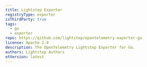 ```yaml
---
title: Lightstep Exporter
registryType: exporter
isThirdParty: true
tags:
  - go
  - exporter
repo: https://github.com/lightstep/opentelemetry-exporter-go
license: Apache 2.0
description: The OpenTelemetry Lightstep Exporter for Go.
authors: Lightstep Authors
otVersion: latest
---
```

